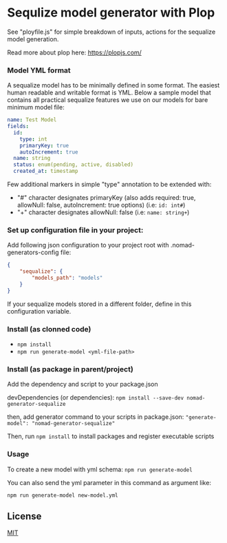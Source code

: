 # Sequlize model generator with Plop

See "ployfile.js" for simple breakdown of inputs, actions for the sequalize model generation.

Read more about plop here: https://plopjs.com/


### Model YML format

A sequalize model has to be minimally defined in some format. The easiest human readable and writable format is YML. Below a sample model that contains all practical sequalize features we use on our models for bare minimum model file:

```yml
name: Test Model
fields:
  id:
    type: int
    primaryKey: true
    autoIncrement: true
  name: string
  status: enum(pending, active, disabled)
  created_at: timestamp
```

Few additional markers in simple "type" annotation to be extended with:

- "#" character designates primaryKey (also adds required: true, allowNull: false, autoIncrement: true options) (i.e: ```id: int#```)
- "+" character designates allowNull: false (i.e: ```name: string+```)


### Set up configuration file in your project:

Add following json configuration to your project root with .nomad-generators-config file:

```json
{
    "sequalize": {
        "models_path": "models"
    }
}
```

If your sequalize models stored in a different folder, define in this configuration variable.


### Install (as clonned code)

- ```npm install```
- ```npm run generate-model <yml-file-path>```


### Install (as package in parent/project)

Add the dependency and script to your package.json

devDependencies (or dependencies):
```npm install --save-dev nomad-generator-sequalize```

then, add generator command to your scripts in package.json:
```"generate-model": "nomad-generator-sequalize"```

Then, run
```npm install```
to install packages and register executable scripts


### Usage

To create a new model with yml schema:
```npm run generate-model```

You can also send the yml parameter in this command as argument like:

```npm run generate-model new-model.yml```

## License

[MIT](LICENSE.md)
